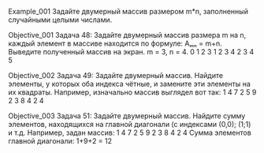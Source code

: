 Example_001
Задайте двумерный массив размером m*n, заполненный случайными целыми числами.

Objective_001
Задача 48: Задайте двумерный массив размера m на n, каждый элемент в массиве находится по формуле: Aₘₙ = m+n. Выведите полученный массив на экран.
m = 3, n = 4.
0 1 2 3
1 2 3 4
2 3 4 5

Objective_002
Задача 49: Задайте двумерный массив. Найдите элементы, у которых оба индекса чётные, и замените эти элементы на их квадраты.
Например, изначально массив
выглядел вот так:
1 4 7 2
5 9 2 3
8 4 2 4

Objective_003
Задача 51: Задайте двумерный массив. Найдите сумму элементов, находящихся на главной диагонали (с индексами (0,0); (1;1) и т.д. Например, задан массив:
1 4 7 2
5 9 2 3
8 4 2 4
Сумма элементов главной диагонали: 1+9+2 = 12